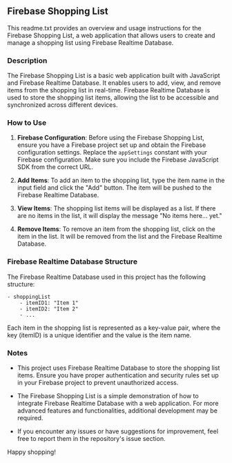 ## Firebase Shopping List

This readme.txt provides an overview and usage instructions for the Firebase Shopping List, a web application that allows users to create and manage a shopping list using Firebase Realtime Database.

### Description

The Firebase Shopping List is a basic web application built with JavaScript and Firebase Realtime Database. It enables users to add, view, and remove items from the shopping list in real-time. Firebase Realtime Database is used to store the shopping list items, allowing the list to be accessible and synchronized across different devices.

### How to Use

1. **Firebase Configuration**: Before using the Firebase Shopping List, ensure you have a Firebase project set up and obtain the Firebase configuration settings. Replace the `appSettings` constant with your Firebase configuration. Make sure you include the Firebase JavaScript SDK from the correct URL.

2. **Add Items**: To add an item to the shopping list, type the item name in the input field and click the "Add" button. The item will be pushed to the Firebase Realtime Database.

3. **View Items**: The shopping list items will be displayed as a list. If there are no items in the list, it will display the message "No items here... yet."

4. **Remove Items**: To remove an item from the shopping list, click on the item in the list. It will be removed from the list and the Firebase Realtime Database.

### Firebase Realtime Database Structure

The Firebase Realtime Database used in this project has the following structure:

```
- shoppingList
    - itemID1: "Item 1"
    - itemID2: "Item 2"
    - ...
```

Each item in the shopping list is represented as a key-value pair, where the key (itemID) is a unique identifier and the value is the item name.

### Notes

- This project uses Firebase Realtime Database to store the shopping list items. Ensure you have proper authentication and security rules set up in your Firebase project to prevent unauthorized access.

- The Firebase Shopping List is a simple demonstration of how to integrate Firebase Realtime Database with a web application. For more advanced features and functionalities, additional development may be required.

- If you encounter any issues or have suggestions for improvement, feel free to report them in the repository's issue section.

Happy shopping!
